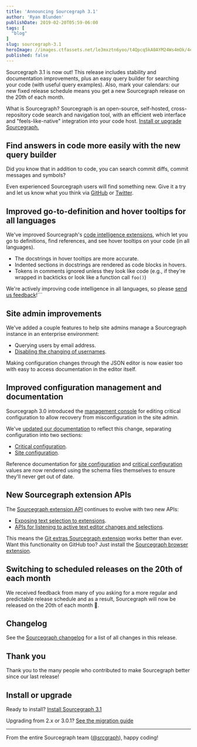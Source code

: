```yaml
---
title: 'Announcing Sourcegraph 3.1'
author: 'Ryan Blunden'
publishDate: 2019-02-20T05:59-06:00
tags: [
  "blog"
]
slug: sourcegraph-3.1
heroImage: //images.ctfassets.net/le3mxztn6yoo/t4Qpcq5kA0AYM24Ws4mOk/4edf5502a936bbec90c262fa00355aed/sourcegraph-mark.png
published: false
---
```


Sourcegraph 3.1 is now out! This release includes stability and documentation improvements, plus an easy query builder for searching your code (with useful query examples). Also, mark your calendars: our new fixed release schedule means you get a new Sourcegraph release on the 20th of each month.

<!-- (ryan): Hyperlink to headings in above paragraph -->

What is Sourcegraph? Sourcegraph is an open-source, self-hosted, cross-repository code search and navigation tool, with an efficient web interface and "feels-like-native" integration into your code host. [Install or upgrade Sourcegraph.](#install-or-upgrade)

## Find answers in code more easily with the new query builder

<!-- TODO (ryan): Below paragraph needs work as it sounds awkward -->

Did you know that in addition to code, you can search commit diffs, commit messages and symbols?

Even experienced Sourcegraph users will find something new. Give it a try and let us know what you think via [GitHub](https://github.com/sourcegraph/sourcegraph/issues/new/choose) or [Twitter](https://twitter.com/srcgraph).

<!-- TODO (ryan): GIF using the query builder -->

## Improved go-to-definition and hover tooltips for all languages

We've improved Sourcegraph's [code intelligence extensions](https://sourcegraph.com/extensions?query=category%3A%22Programming+languages%22), which let you go to definitions, find references, and see hover tooltips on your code (in all languages).

- The docstrings in hover tooltips are more accurate.
- Indented sections in docstrings are rendered as code blocks in hovers.
- Tokens in comments ignored unless they look like code (e.g., if they're wrapped in backticks or look like a function call `foo()`)

We're actively improving code intelligence in all languages, so please [send us feedback](https://github.com/sourcegraph/sourcegraph/issues/new?assignees=&labels=&template=feature_request.md&title=Language%20extension%20improvement%20for)!```

## Site admin improvements

We've added a couple features to help site admins manage a Sourcegraph instance in an enterprise environment:

- Querying users by email address.
- [Disabling the changing of usernames](https://docs.sourcegraph.com/admin/config/critical_config#reference).

Making configuration changes through the JSON editor is now easier too with easy to access documentation in the editor itself.

<!-- TODO (ryan): GIF showing editor using the help tool tip with an item that requires a choice of values -->

## Improved configuration management and documentation

Sourcegraph 3.0 introduced the [management console](https://about.sourcegraph.com/blog/sourcegraph-3.0#management-console-and-site-config-improvements) for editing critical configuration to allow recovery from misconfiguration in the site admin.

We've [updated our documentation](https://docs.sourcegraph.com/admin/config) to reflect this change, separating configuration into two sections:

- [Critical configuration](https://docs.sourcegraph.com/admin/config/critical_config).
- [Site configuration](https://docs.sourcegraph.com/admin/config/site_config).

Reference documentation for [site configuration](https://docs.sourcegraph.com/admin/config/site_config#reference) and [critical configuration](https://docs.sourcegraph.com/admin/config/critical_config#reference) values are now rendered using the schema files themselves to ensure they'll never get out of date.

## New Sourcegraph extension APIs

The [Sourcegraph extension API](https://docs.sourcegraph.com/extensions/authoring) continues to evolve with two new APIs:

- [Exposing text selection to extensions](https://github.com/sourcegraph/sourcegraph/issues/702).
- [APIs for listening to active text editor changes and selections](https://github.com/sourcegraph/sourcegraph/issues/2026).

This means the [Git extras Sourcegraph extension](https://sourcegraph.com/extensions?query=git-extras) works better than ever. Want this functionality on GitHub too? Just install the [Sourcegraph browser extension](https://docs.sourcegraph.com/integration/browser_extension).

<!-- TODO (ryan): Gif of git-extras extension -->

## Switching to scheduled releases on the 20th of each month

We received feedback from many of you asking for a more regular and predictable release schedule and as a result, Sourcegraph will now be released on the 20th of each month 🎉.

## Changelog

See the [Sourcegraph changelog](https://github.com/sourcegraph/sourcegraph/blob/master/CHANGELOG.md#31) for a list of all changes in this release.

## Thank you

Thank you to the many people who contributed to make Sourcegraph better since our last release!

<!-- TODO (ryan): Generate list -->

<!--
Use script at https://gist.github.com/ryan-blunden/c8898c989b48ba7a83e64ff9ae242cc2 to generate contributors for this release.

If new Sourcegraphers have contributed, add their username to the exclude list.
-->

## Install or upgrade

Ready to install? [Install Sourcegraph 3.1](https://docs.sourcegraph.com/)

Upgrading from 2.x or 3.0.1? [See the migration guide](https://docs.sourcegraph.com/admin/migration/3_0)

---

From the entire Sourcegraph team ([@srcgraph](https://twitter.com/srcgraph)), happy coding!
